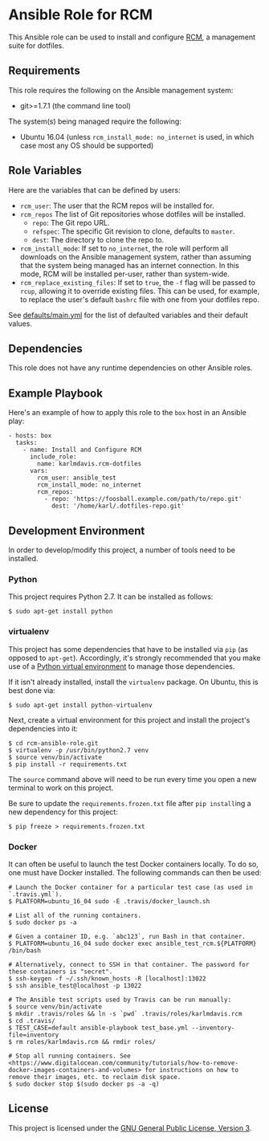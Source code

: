 Ansible Role for RCM
====================

This Ansible role can be used to install and configure [RCM](https://github.com/thoughtbot/rcm), a management suite for dotfiles.

## Requirements

This role requires the following on the Ansible management system:

* git>=1.7.1 (the command line tool)

The system(s) being managed require the following:

* Ubuntu 16.04 (unless `rcm_install_mode: no_internet` is used, in which case most any OS should be supported)

## Role Variables

Here are the variables that can be defined by users:

* `rcm_user`: The user that the RCM repos will be installed for.
* `rcm_repos` The list of Git repositories whose dotfiles will be installed.
    * `repo`: The Git repo URL.
    * `refspec`: The specific Git revision to clone, defaults to `master`.
    * `dest`: The directory to clone the repo to.
* `rcm_install_mode`: If set to `no_internet`, the role will perform all downloads on the Ansible management system, rather than assuming that the system being managed has an internet connection. In this mode, RCM will be installed per-user, rather than system-wide.
* `rcm_replace_existing_files`: If set to `true`, the `-f` flag will be passed to `rcup`, allowing it to override existing files. This can be used, for example, to replace the user's default `bashrc` file with one from your dotfiles repo.

See [defaults/main.yml](./defaults/main.yml) for the list of defaulted variables and their default values.

## Dependencies

This role does not have any runtime dependencies on other Ansible roles.

## Example Playbook

Here's an example of how to apply this role to the `box` host in an Ansible play:

```
- hosts: box
  tasks:
    - name: Install and Configure RCM
      include_role:
        name: karlmdavis.rcm-dotfiles
      vars:
        rcm_user: ansible_test
        rcm_install_mode: no_internet
        rcm_repos:
          - repo: 'https://foosball.example.com/path/to/repo.git'
            dest: '/home/karl/.dotfiles-repo.git'
```

## Development Environment

In order to develop/modify this project, a number of tools need to be installed.

### Python

This project requires Python 2.7. It can be installed as follows:

    $ sudo apt-get install python

### virtualenv

This project has some dependencies that have to be installed via `pip` (as opposed to `apt-get`). Accordingly, it's strongly recommended that you make use of a [Python virtual environment](http://docs.python-guide.org/en/latest/dev/virtualenvs/) to manage those dependencies.

If it isn't already installed, install the `virtualenv` package. On Ubuntu, this is best done via:

    $ sudo apt-get install python-virtualenv

Next, create a virtual environment for this project and install the project's dependencies into it:

    $ cd rcm-ansible-role.git
    $ virtualenv -p /usr/bin/python2.7 venv
    $ source venv/bin/activate
    $ pip install -r requirements.txt

The `source` command above will need to be run every time you open a new terminal to work on this project.

Be sure to update the `requirements.frozen.txt` file after `pip install`ing a new dependency for this project:

    $ pip freeze > requirements.frozen.txt

### Docker

It can often be useful to launch the test Docker containers locally. To do so, one must have Docker installed. The following commands can then be used:

```
# Launch the Docker container for a particular test case (as used in `.travis.yml`).
$ PLATFORM=ubuntu_16_04 sudo -E .travis/docker_launch.sh

# List all of the running containers.
$ sudo docker ps -a

# Given a container ID, e.g. `abc123`, run Bash in that container.
$ PLATFORM=ubuntu_16_04 sudo docker exec ansible_test_rcm.${PLATFORM} /bin/bash

# Alternatively, connect to SSH in that container. The password for these containers is "secret".
$ ssh-keygen -f ~/.ssh/known_hosts -R [localhost]:13022
$ ssh ansible_test@localhost -p 13022

# The Ansible test scripts used by Travis can be run manually:
$ source venv/bin/activate
$ mkdir .travis/roles && ln -s `pwd` .travis/roles/karlmdavis.rcm
$ cd .travis/
$ TEST_CASE=default ansible-playbook test_base.yml --inventory-file=inventory
$ rm roles/karlmdavis.rcm && rmdir roles/

# Stop all running containers. See <https://www.digitalocean.com/community/tutorials/how-to-remove-docker-images-containers-and-volumes> for instructions on how to remove their images, etc. to reclaim disk space.
$ sudo docker stop $(sudo docker ps -a -q)
```

## License

This project is licensed under the [GNU General Public License, Version 3](./LICENSE).

